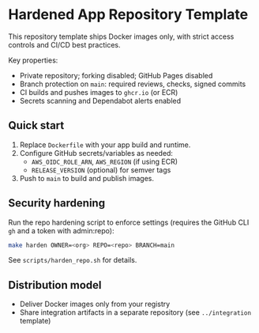 # Hardened App Repository Template

This repository template ships Docker images only, with strict access controls and CI/CD best practices.

Key properties:
- Private repository; forking disabled; GitHub Pages disabled
- Branch protection on `main`: required reviews, checks, signed commits
- CI builds and pushes images to `ghcr.io` (or ECR)
- Secrets scanning and Dependabot alerts enabled

## Quick start

1. Replace `Dockerfile` with your app build and runtime.
2. Configure GitHub secrets/variables as needed:
   - `AWS_OIDC_ROLE_ARN`, `AWS_REGION` (if using ECR)
   - `RELEASE_VERSION` (optional) for semver tags
3. Push to `main` to build and publish images.

## Security hardening

Run the repo hardening script to enforce settings (requires the GitHub CLI `gh` and a token with admin:repo):

```bash
make harden OWNER=<org> REPO=<repo> BRANCH=main
```

See `scripts/harden_repo.sh` for details.

## Distribution model

- Deliver Docker images only from your registry
- Share integration artifacts in a separate repository (see `../integration` template)

